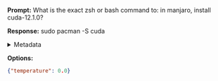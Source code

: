 **Prompt:**
What is the exact zsh or bash command to: in manjaro, install cuda-12.1.0?

**Response:**
sudo pacman -S cuda

<details><summary>Metadata</summary>

- Duration: 708 ms
- Datetime: 2023-08-13T18:33:17.495887
- Model: gpt-3.5-turbo-0613

</details>

**Options:**
```json
{"temperature": 0.0}
```

